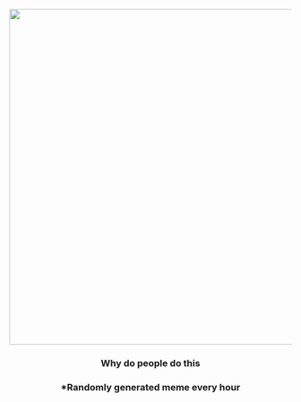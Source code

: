 <p align="center">
        <img src="https://i.redd.it/19we4oycwnm81.jpg" width="600" height="600">
        </p>
        <h3 align="center">Why do people do this</h3>
        <h3 align="center">*Randomly generated meme every hour</h3>
    